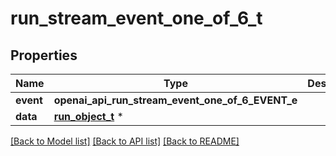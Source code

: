 # run_stream_event_one_of_6_t

## Properties
Name | Type | Description | Notes
------------ | ------------- | ------------- | -------------
**event** | **openai_api_run_stream_event_one_of_6_EVENT_e** |  | 
**data** | [**run_object_t**](run_object.md) \* |  | 

[[Back to Model list]](../README.md#documentation-for-models) [[Back to API list]](../README.md#documentation-for-api-endpoints) [[Back to README]](../README.md)


